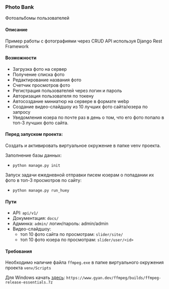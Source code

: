 ### Photo Bank
Фотоальбомы пользователей

#### Описание

Пример работы с фотографиями через CRUD API используя Django Rest Framework

#### Возможности

- Загрузка фото на сервер
- Получение списка фото
- Редактирование названия фото
- Счетчик просмотров фото 
- Регистрация пользователей через логин и пароль
- Авторизация пользователя по токену
- Автосоздание миниатюр на сервере в формате webp
- Создание видео-слайдшоу из 10 лучших фото сайта/юзера по запросу
- Уведомления юзера по почте раз в день о том, что его фото попало в топ-3 лучших фото сайта.

#### Перед запуском проекта:
Создать и активировать виртуальное окружение в папке venv проекта.

Заполнение базы данных:
- `python manage.py init`

Запуск задачи ежедневной отправки писем юзерам о попадании их фото в топ-3 просмотров по сайту:
- `python manage.py run_huey`

#### Пути

- API: `api/v1/`
- Документация: `docs/`
- Админка: `admin/`  логин/пароль: admin/admin
- Видео-слайдшоу:
  - топ 10 фото сайта по просмотрам: `slider/site/`
  - топ 10 фото юзера по просмотрам: `slider/user/<id>`

#### Требования

Необходимо наличие файла `ffmpeg.exe` в папке виртуального окружения проекта `venv/Scripts`

Для Windows качать [здесь](https://www.gyan.dev/ffmpeg/builds/ffmpeg-release-essentials.7z):
`https://www.gyan.dev/ffmpeg/builds/ffmpeg-release-essentials.7z`
